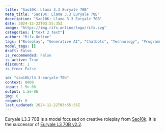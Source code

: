 ```yaml
---
title: "Sao10K: Llama 3.3 Euryale 70B"
meta_title: "Sao10K: Llama 3.3 Euryale 70B"
description: "Sao10K: Llama 3.3 Euryale 70B"
date: 2024-12-22T03:55:35Z
image: "https://img.rifx.online/logo/rifx.svg"
categories: ["text 2 text"]
author: "Rifx.Online"
tags: ["Roleplay", "Generative AI", "Chatbots", "Technology", "Programming/Scripting"]
model_tags: []
draft: False
is_recommended: False
is_active: True
discount: 1
is_free: False

id: "sao10k/l3.3-euryale-70b"
context: 8000
input: 1.5e-06
output: 1.5e-06
img: 0
request: 0
last_updated: 2024-12-22T03:55:35Z
---
```


Euryale L3.3 70B is a model focused on creative roleplay from [Sao10k](https://ko-fi.com/sao10k). It is the successor of [Euryale L3 70B v2.2](/models/sao10k/l3-euryale-70b).

